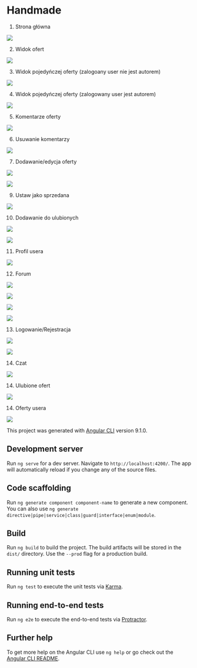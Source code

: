 # Handmade

1. Strona główna

![](readmeImg/home.png)

2. Widok ofert

![](readmeImg/offers.png)

3. Widok pojedyńczej oferty (zalogoany user nie jest autorem)

![](readmeImg/offer-details.png)

4. Widok pojedyńczej oferty (zalogowany user jest autorem)

![](readmeImg/offer-details-by-author.png)

5. Komentarze oferty

![](readmeImg/offer-comments.png)

6. Usuwanie komentarzy

![](readmeImg/comment-delete.png)

7. Dodawanie/edycja oferty

![](readmeImg/edit-offer.png)

![](readmeImg/add-offer.png)

9. Ustaw jako sprzedana

![](readmeImg/set-as-sold.png)

10. Dodawanie do ulubionych

![](readmeImg/like.png)

![](readmeImg/dislike.png)

11. Profil usera

![](readmeImg/user-profile.png)

12. Forum

![](readmeImg/forum.png)

![](readmeImg/forum-by-category.png)

![](readmeImg/add-post.png)

![](readmeImg/post-details.png)

13. Logowanie/Rejestracja

![](readmeImg/login.png)

![](readmeImg/register.png)

14. Czat

![](readmeImg/chat.png)

14. Ulubione ofert

![](readmeImg/favourites.png)

14. Oferty usera

![](readmeImg/users-offers.png)

This project was generated with [Angular CLI](https://github.com/angular/angular-cli) version 9.1.0.

## Development server

Run `ng serve` for a dev server. Navigate to `http://localhost:4200/`. The app will automatically reload if you change any of the source files.

## Code scaffolding

Run `ng generate component component-name` to generate a new component. You can also use `ng generate directive|pipe|service|class|guard|interface|enum|module`.

## Build

Run `ng build` to build the project. The build artifacts will be stored in the `dist/` directory. Use the `--prod` flag for a production build.

## Running unit tests

Run `ng test` to execute the unit tests via [Karma](https://karma-runner.github.io).

## Running end-to-end tests

Run `ng e2e` to execute the end-to-end tests via [Protractor](http://www.protractortest.org/).

## Further help

To get more help on the Angular CLI use `ng help` or go check out the [Angular CLI README](https://github.com/angular/angular-cli/blob/master/README.md).
